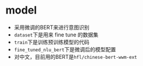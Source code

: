 # model
* 采用微调的BERT来进行意图识别
* `dataset`下是用来 fine tune 的数据集
* `train`下是训练预训练模型的代码
* `fine_tuned_nlu_bert`下是微调后的模型配置
* 对中文，目前用的BERT是`hfl/chinese-bert-wwm-ext`